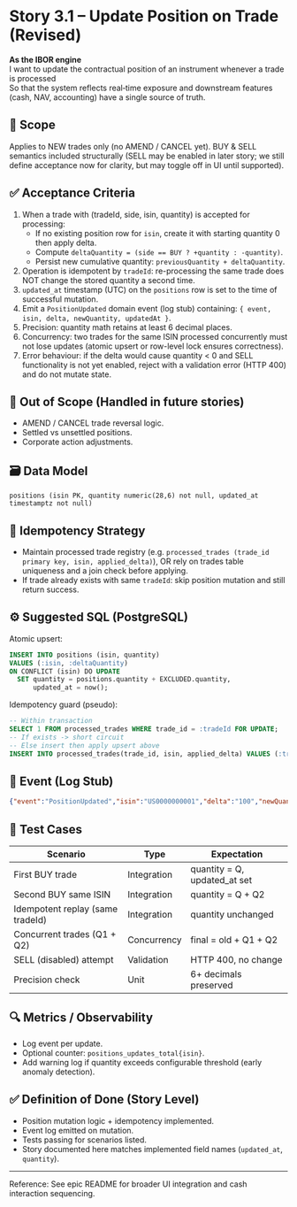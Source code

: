 # Story 3.1 – Update Position on Trade (Revised)

**As the IBOR engine**  
I want to update the contractual position of an instrument whenever a trade is processed  
So that the system reflects real‑time exposure and downstream features (cash, NAV, accounting) have a single source of truth.

## 📌 Scope
Applies to NEW trades only (no AMEND / CANCEL yet). BUY & SELL semantics included structurally (SELL may be enabled in later story; we still define acceptance now for clarity, but may toggle off in UI until supported).

## ✅ Acceptance Criteria
1. When a trade with (tradeId, side, isin, quantity) is accepted for processing:
   - If no existing position row for `isin`, create it with starting quantity 0 then apply delta.
   - Compute `deltaQuantity = (side == BUY ? +quantity : -quantity)`.
   - Persist new cumulative quantity: `previousQuantity + deltaQuantity`.
2. Operation is idempotent by `tradeId`: re-processing the same trade does NOT change the stored quantity a second time.
3. `updated_at` timestamp (UTC) on the `positions` row is set to the time of successful mutation.
4. Emit a `PositionUpdated` domain event (log stub) containing: `{ event, isin, delta, newQuantity, updatedAt }`.
5. Precision: quantity math retains at least 6 decimal places.
6. Concurrency: two trades for the same ISIN processed concurrently must not lose updates (atomic upsert or row-level lock ensures correctness).
7. Error behaviour: if the delta would cause quantity < 0 and SELL functionality is not yet enabled, reject with a validation error (HTTP 400) and do not mutate state.

## 🚫 Out of Scope (Handled in future stories)
- AMEND / CANCEL trade reversal logic.
- Settled vs unsettled positions.
- Corporate action adjustments.

## 🗃 Data Model
`positions (isin PK, quantity numeric(28,6) not null, updated_at timestamptz not null)`

## 🔐 Idempotency Strategy
- Maintain processed trade registry (e.g. `processed_trades (trade_id primary key, isin, applied_delta)`), OR rely on trades table uniqueness and a join check before applying.
- If trade already exists with same `tradeId`: skip position mutation and still return success.

## ⚙️ Suggested SQL (PostgreSQL)
Atomic upsert:
```sql
INSERT INTO positions (isin, quantity)
VALUES (:isin, :deltaQuantity)
ON CONFLICT (isin) DO UPDATE
  SET quantity = positions.quantity + EXCLUDED.quantity,
      updated_at = now();
```

Idempotency guard (pseudo):
```sql
-- Within transaction
SELECT 1 FROM processed_trades WHERE trade_id = :tradeId FOR UPDATE;
-- If exists -> short circuit
-- Else insert then apply upsert above
INSERT INTO processed_trades(trade_id, isin, applied_delta) VALUES (:tradeId, :isin, :deltaQuantity);
```

## 📡 Event (Log Stub)
```json
{"event":"PositionUpdated","isin":"US0000000001","delta":"100","newQuantity":"500","updatedAt":"2025-09-22T13:45:12Z"}
```

## 🧪 Test Cases
| Scenario | Type | Expectation |
|----------|------|-------------|
| First BUY trade | Integration | quantity = Q, updated_at set |
| Second BUY same ISIN | Integration | quantity = Q + Q2 |
| Idempotent replay (same tradeId) | Integration | quantity unchanged |
| Concurrent trades (Q1 + Q2) | Concurrency | final = old + Q1 + Q2 |
| SELL (disabled) attempt | Validation | HTTP 400, no change |
| Precision check | Unit | 6+ decimals preserved |

## 🔍 Metrics / Observability
- Log event per update.
- Optional counter: `positions_updates_total{isin}`.
- Add warning log if quantity exceeds configurable threshold (early anomaly detection).

## ✅ Definition of Done (Story Level)
- Position mutation logic + idempotency implemented.
- Event log emitted on mutation.
- Tests passing for scenarios listed.
- Story documented here matches implemented field names (`updated_at`, `quantity`).

---
Reference: See epic README for broader UI integration and cash interaction sequencing.
